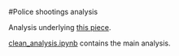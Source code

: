 #Police shootings analysis

Analysis underlying <a href = http://www.obsessionwithregression.blogspot.com>this piece</a>.

<a href = clean_analysis.ipynb>clean_analysis.ipynb</a> contains the main analysis. 
